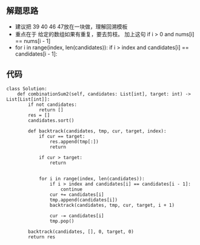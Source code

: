 ## 解题思路
 
+ 建议把 39 40 46 47放在一块做，理解回溯模板
+ 重点在于 给定的数组如果有重复，要去剪枝。 加上这句 if i > 0 and nums[i] == nums[i - 1] 
+  for i in range(index, len(candidates)):
                if i > index and candidates[i] == candidates[i - 1]:




## 代码


```
class Solution:
    def combinationSum2(self, candidates: List[int], target: int) -> List[List[int]]:
        if not candidates:
            return []
        res = []
        candidates.sort()

        def backtrack(candidates, tmp, cur, target, index):
            if cur == target:
                res.append(tmp[:])
                return 
            
            if cur > target:
                return 
            

            for i in range(index, len(candidates)):
                if i > index and candidates[i] == candidates[i - 1]:
                    continue
                cur += candidates[i]
                tmp.append(candidates[i])
                backtrack(candidates, tmp, cur, target, i + 1)

                cur -= candidates[i]
                tmp.pop()
        
        backtrack(candidates, [], 0, target, 0)
        return res 
```

